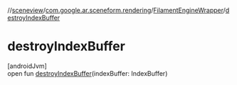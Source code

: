 //[sceneview](../../../index.md)/[com.google.ar.sceneform.rendering](../index.md)/[FilamentEngineWrapper](index.md)/[destroyIndexBuffer](destroy-index-buffer.md)

# destroyIndexBuffer

[androidJvm]\
open fun [destroyIndexBuffer](destroy-index-buffer.md)(indexBuffer: IndexBuffer)
